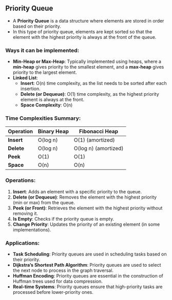 ## Priority Queue

- A **Priority Queue** is a data structure where elements are stored in order based on their priority. 
- In this type of priority queue, elements are kept sorted so that the element with the highest priority is always at the front of the queue.

### Ways it can be implemented:
- **Min-Heap or Max-Heap**: Typically implemented using heaps, where a **min-heap** gives priority to the smallest element, and a **max-heap** gives priority to the largest element.
- **Linked List**:
  - **Insert**: O(n) time complexity, as the list needs to be sorted after each insertion.
  - **Delete (or Dequeue)**: O(1) time complexity, as the highest priority element is always at the front.
  - **Space Complexity**: O(n)

### Time Complexities Summary:
| Operation      | Binary Heap | Fibonacci Heap |
|----------------|-------------|----------------|
| **Insert**     | O(log n)    | O(1) (amortized)|
| **Delete**     | O(log n)    | O(log n) (amortized)|
| **Peek**       | O(1)        | O(1)           |
| **Space**      | O(n)        | O(n)           |


### Operations:
1. **Insert**: Adds an element with a specific priority to the queue.
2. **Delete (or Dequeue)**: Removes the element with the highest priority (min or max) from the queue.
3. **Peek (or Front)**: Retrieves the element with the highest priority without removing it.
4. **Is Empty**: Checks if the priority queue is empty.
5. **Change Priority**: Updates the priority of an existing element (in some implementations).

### Applications:
- **Task Scheduling**: Priority queues are used in scheduling tasks based on their priority.
- **Dijkstra’s Shortest Path Algorithm**: Priority queues are used to select the next node to process in the graph traversal.
- **Huffman Encoding**: Priority queues are essential in the construction of Huffman trees used for data compression.
- **Real-time Systems**: Priority queues ensure that high-priority tasks are processed before lower-priority ones.


